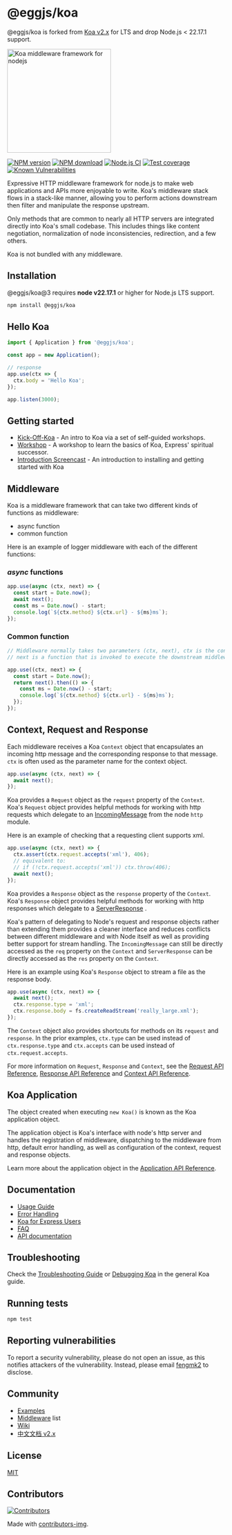 # @eggjs/koa

@eggjs/koa is forked from [Koa v2.x](https://github.com/koajs/koa/tree/v2.x) for LTS and drop Node.js < 22.17.1 support.

<img height="240px" src="/docs/logo.png" alt="Koa middleware framework for nodejs"/>

[![NPM version](https://img.shields.io/npm/v/@eggjs/koa.svg?style=flat-square)](https://npmjs.org/package/@eggjs/koa)
[![NPM download](https://img.shields.io/npm/dm/@eggjs/koa.svg?style=flat-square)](https://npmjs.org/package/@eggjs/koa)
[![Node.js CI](https://github.com/eggjs/koa/actions/workflows/node.js.yml/badge.svg?branch=master)](https://github.com/eggjs/koa/actions/workflows/node.js.yml)
[![Test coverage](https://img.shields.io/codecov/c/github/eggjs/koa.svg?style=flat-square)](https://codecov.io/gh/eggjs/koa)
[![Known Vulnerabilities](https://snyk.io/test/npm/@eggjs/koa/badge.svg?style=flat-square)](https://snyk.io/test/npm/@eggjs/koa)

Expressive HTTP middleware framework for node.js to make web applications and APIs more enjoyable to write. Koa's middleware stack flows in a stack-like manner, allowing you to perform actions downstream then filter and manipulate the response upstream.

Only methods that are common to nearly all HTTP servers are integrated directly into Koa's small codebase.
This includes things like content negotiation, normalization of node inconsistencies, redirection, and a few others.

Koa is not bundled with any middleware.

## Installation

@eggjs/koa@3 requires **node v22.17.1** or higher for Node.js LTS support.

```bash
npm install @eggjs/koa
```

## Hello Koa

```ts
import { Application } from '@eggjs/koa';

const app = new Application();

// response
app.use(ctx => {
  ctx.body = 'Hello Koa';
});

app.listen(3000);
```

## Getting started

- [Kick-Off-Koa](https://github.com/koajs/kick-off-koa) - An intro to Koa via a set of self-guided workshops.
- [Workshop](https://github.com/koajs/workshop) - A workshop to learn the basics of Koa, Express' spiritual successor.
- [Introduction Screencast](https://knowthen.com/episode-3-koajs-quickstart-guide/) - An introduction to installing and getting started with Koa

## Middleware

Koa is a middleware framework that can take two different kinds of functions as middleware:

- async function
- common function

Here is an example of logger middleware with each of the different functions:

### **_async_** functions

```ts
app.use(async (ctx, next) => {
  const start = Date.now();
  await next();
  const ms = Date.now() - start;
  console.log(`${ctx.method} ${ctx.url} - ${ms}ms`);
});
```

### Common function

```ts
// Middleware normally takes two parameters (ctx, next), ctx is the context for one request,
// next is a function that is invoked to execute the downstream middleware. It returns a Promise with a then function for running code after completion.

app.use((ctx, next) => {
  const start = Date.now();
  return next().then(() => {
    const ms = Date.now() - start;
    console.log(`${ctx.method} ${ctx.url} - ${ms}ms`);
  });
});
```

## Context, Request and Response

Each middleware receives a Koa `Context` object that encapsulates an incoming
http message and the corresponding response to that message. `ctx` is often used
as the parameter name for the context object.

```ts
app.use(async (ctx, next) => {
  await next();
});
```

Koa provides a `Request` object as the `request` property of the `Context`.  
Koa's `Request` object provides helpful methods for working with
http requests which delegate to an [IncomingMessage](https://nodejs.org/api/http.html#http_class_http_incomingmessage)
from the node `http` module.

Here is an example of checking that a requesting client supports xml.

```ts
app.use(async (ctx, next) => {
  ctx.assert(ctx.request.accepts('xml'), 406);
  // equivalent to:
  // if (!ctx.request.accepts('xml')) ctx.throw(406);
  await next();
});
```

Koa provides a `Response` object as the `response` property of the `Context`.  
Koa's `Response` object provides helpful methods for working with
http responses which delegate to a [ServerResponse](https://nodejs.org/api/http.html#http_class_http_serverresponse)
.

Koa's pattern of delegating to Node's request and response objects rather than extending them
provides a cleaner interface and reduces conflicts between different middleware and with Node
itself as well as providing better support for stream handling. The `IncomingMessage` can still be
directly accessed as the `req` property on the `Context` and `ServerResponse` can be directly
accessed as the `res` property on the `Context`.

Here is an example using Koa's `Response` object to stream a file as the response body.

```ts
app.use(async (ctx, next) => {
  await next();
  ctx.response.type = 'xml';
  ctx.response.body = fs.createReadStream('really_large.xml');
});
```

The `Context` object also provides shortcuts for methods on its `request` and `response`. In the prior
examples, `ctx.type` can be used instead of `ctx.response.type` and `ctx.accepts` can be used
instead of `ctx.request.accepts`.

For more information on `Request`, `Response` and `Context`, see the [Request API Reference](docs/api/request.md),
[Response API Reference](docs/api/response.md) and [Context API Reference](docs/api/context.md).

## Koa Application

The object created when executing `new Koa()` is known as the Koa application object.

The application object is Koa's interface with node's http server and handles the registration
of middleware, dispatching to the middleware from http, default error handling, as well as
configuration of the context, request and response objects.

Learn more about the application object in the [Application API Reference](docs/api/index.md).

## Documentation

- [Usage Guide](docs/guide.md)
- [Error Handling](docs/error-handling.md)
- [Koa for Express Users](docs/koa-vs-express.md)
- [FAQ](docs/faq.md)
- [API documentation](docs/api/index.md)

## Troubleshooting

Check the [Troubleshooting Guide](docs/troubleshooting.md) or [Debugging Koa](docs/guide.md#debugging-koa) in
the general Koa guide.

## Running tests

```bash
npm test
```

## Reporting vulnerabilities

To report a security vulnerability, please do not open an issue, as this notifies attackers of the vulnerability. Instead, please email [fengmk2](mailto:fengmk2+eggjs@gmail.com) to disclose.

## Community

- [Examples](https://github.com/koajs/examples)
- [Middleware](https://github.com/koajs/koa/wiki) list
- [Wiki](https://github.com/koajs/koa/wiki)
- [中文文档 v2.x](https://github.com/demopark/koa-docs-Zh-CN)

## License

[MIT](LICENSE)

## Contributors

[![Contributors](https://contrib.rocks/image?repo=eggjs/koa)](https://github.com/eggjs/koa/graphs/contributors)

Made with [contributors-img](https://contrib.rocks).
